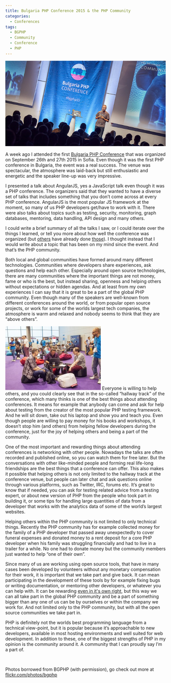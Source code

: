 ```yaml
---
title: Bulgaria PHP Conference 2015 & the PHP Community
categories:
  - Conferences
tags:
  - BGPHP
  - Community
  - Conference
  - PHP
---
```


<a href="https://www.flickr.com/photos/bgphp/21841427221/"><img class="alignnone" src="/assets/images/2015/10/21841427221_54fd930a0d_z.jpg" width="640" /></a>

A week ago I attended the first [Bulgaria PHP Conference](http://www.bgphp.org/) that was organized on September 26th and 27th 2015 in Sofia. Even though it was the first PHP conference in Bulgaria, the event was a real success. The venue was spectacular, the atmosphere was laid-back but still enthusiastic and energetic and the speaker line-up was very impressive.

I presented a talk about AngularJS, yes a JavaScript talk even though it was a PHP conference. The organizers said that they wanted to have a diverse set of talks that includes something that you don’t come across at every PHP conference. AngularJS is the most popular JS framework at the moment, so many of us PHP developers get/have to work with it. There were also talks about topics such as testing, security, monitoring, graph databases, mentoring, data handling, API design and many others.

I could write a brief summary of all the talks I saw, or I could iterate over the things I learned, or tell you more about how well the conference was organized (but [others](http://devwp.eu/bulgaria-php-conference-day-1-recap/) have already done [those](http://andreas.heigl.org/2015/09/28/bulgaria-php-conference/)). I thought instead that I would write about a topic that has been on my mind since the event. And that’s the PHP community.

<!--more-->

Both local and global communities have formed around many different technologies. Communities where developers share experiences, ask questions and help each other. Especially around open source technologies, there are many communities where the important things are not money, fame or who is the best, but instead sharing, openness and helping others without expectations or hidden agendas. And at least from my own experiences I can say that it is great to be a part of the global PHP community. Even though many of the speakers are well-known from different conferences around the world, or from popular open source projects, or work for some of the worlds largest tech companies, the atmosphere is warm and relaxed and nobody seems to think that they are “above others”.

<a href="https://www.flickr.com/photos/bgphp/21820010222/"><img class="alignright" src="/assets/images/2015/10/21820010222_7bceb3326a_o-300x200.jpg" width="300" /></a>
Everyone is willing to help others, and you could clearly see that in the so-called “hallway track” of the conference, which many thinks is one of the best things about attending conferences. It means for example that anybody can come and ask for help about testing from the creator of the most popular PHP testing framework. And he will sit down, take out his laptop and show you and teach you. Even though people are willing to pay money for his books and workshops, it doesn’t stop him (and others) from helping fellow developers during the conference, just for the joy of helping others and being a part of the community.

One of the most important and rewarding things about attending conferences is networking with other people. Nowadays the talks are often recorded and published online, so you can watch them for free later. But the conversations with other like-minded people and forming real life-long friendships are the best things that a conference can offer. This also makes it possible that helping others is not only limited to the hallway track at the conference venue, but people can later chat and ask questions online through various platforms, such as Twitter, IRC, forums etc. It’s great to know that if needed, you can ask for testing related advice from a testing expert, or about new version of PHP from the people who took part in building it, or some tips for handling large quantities of data from a developer that works with the analytics data of some of the world’s largest websites.

Helping others within the PHP community is not limited to only technical things. Recently the PHP community has for example collected money for the family of a PHP developer that passed away unexpectedly to cover funeral expenses and donated money to a rent deposit for a core PHP developer when his family was struggling financially and had to live in a trailer for a while. No one had to donate money but the community members just wanted to help “one of their own”.

Since many of us are working using open source tools, that have in many cases been developed by volunteers without any monetary compensation for their work, it is important that we take part and give back. It can mean participating in the development of these tools by for example fixing bugs or writing documentation, or mentoring other developers, or whatever you can help with. It can be rewarding [even in it's own right](http://www.erikaheidi.com/blog/the-real-benefits-of-engaging-in-open-source), but this way we can all take part in the global PHP community and be a part of something bigger than any one of us can be by ourselves or within the company we work for. And not limited only to the PHP community, but with all the open source communities we take part in.

PHP is definitely not the worlds best programming language from a technical view-point, but it is popular because it’s approachable to new developers, available in most hosting environments and well suited for web development. In addition to these, one of the biggest strengths of PHP in my opinion is the community around it. A community that I can proudly say I’m a part of.

&nbsp;

Photos borrowed from BGPHP (with permission), go check out more at [flickr.com/photos/bgphp](https://www.flickr.com/photos/bgphp)
